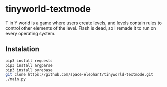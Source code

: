 # tinyworld-textmode
T in Y world is a game where users create levels, and levels contain rules to control other elements of the level. Flash is dead, so I remade it to run on every operating system.
## Instalation
```bash
pip3 install requests
pip3 install argparse
pip3 install pyrebase
git clone https://github.com/space-elephant/tinyworld-textmode.git
./main.py
```
